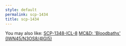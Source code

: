 ```yaml
---
style: default
permalink: scp-1434
title: scp-1434
---
```

You may also like:
[SCP-1348-ICL-8](http://scp-wiki.net/scp-1348-icl-8)
[MC&D: 'Bloodbaths' (IWN45/N3OS8/4IGI5)](http://scp-wiki.net/mcd-bloodbaths)